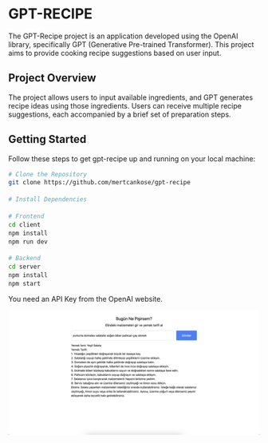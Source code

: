 # GPT-RECIPE

The GPT-Recipe project is an application developed using the OpenAI library, specifically GPT (Generative Pre-trained Transformer). This project aims to provide cooking recipe suggestions based on user input.

## Project Overview

The project allows users to input available ingredients, and GPT generates recipe ideas using those ingredients. Users can receive multiple recipe suggestions, each accompanied by a brief set of preparation steps.

## Getting Started

Follow these steps to get gpt-recipe up and running on your local machine:

```bash
# Clone the Repository
git clone https://github.com/mertcankose/gpt-recipe

# Install Dependencies

# Frontend
cd client
npm install
npm run dev

# Backend
cd server
npm install
npm start

```

You need an API Key from the OpenAI website.

![Web Screenshot](https://github.com/mertcankose/gpt-recipe/blob/main/web.png)
